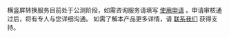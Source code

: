 ﻿横竖屏转换服务目前处于公测阶段，如需咨询服务请填写 [使用申请](https://cloud.tencent.com/apply/p/prvabour2f) 。申请审核通过后，将有专人与您详细沟通。
如需了解本产品更多详情，请 [联系我们](https://cloud.tencent.com/document/product/1561/70467) 获得支持。
